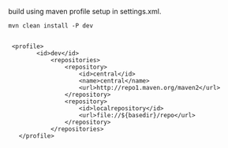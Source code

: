 build using maven profile setup in settings.xml.

`mvn clean install -P dev`


```$xml

 <profile>
        <id>dev</id>
            <repositories>
                <repository>
                    <id>central</id>
                    <name>central</name>
                    <url>http://repo1.maven.org/maven2</url>
                </repository>
                <repository>
                    <id>localrepository</id>
                    <url>file://${basedir}/repo</url>
                </repository>
            </repositories>
   </profile>
```
        
        